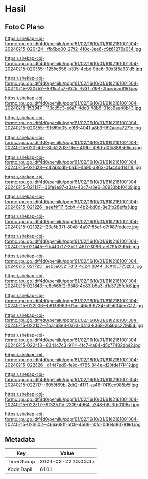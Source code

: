 # Hasil

## Foto C Plano

https://sirekap-obj-formc.kpu.go.id/f4d0/pemilu/pdpr/61/02/16/10/01/6102161001004-20240215-020424--ffb9bd00-2792-4f0c-9ea6-c9b61276a034.jpg

https://sirekap-obj-formc.kpu.go.id/f4d0/pemilu/pdpr/61/02/16/10/01/6102161001004-20240215-020555--1259c656-b305-4cbd-9de6-90b3f5a931d5.jpg

https://sirekap-obj-formc.kpu.go.id/f4d0/pemilu/pdpr/61/02/16/10/01/6102161001004-20240215-020658--841ba1a7-637b-4531-a194-2feaebcd6161.jpg

https://sirekap-obj-formc.kpu.go.id/f4d0/pemilu/pdpr/61/02/16/10/01/6102161001004-20240218-153947--113cd5c3-e6a7-4dc3-98b6-01cb6ae48b43.jpg

https://sirekap-obj-formc.kpu.go.id/f4d0/pemilu/pdpr/61/02/16/10/01/6102161001004-20240215-020855--91599d05-c916-4041-a8b3-992aaea7271c.jpg

https://sirekap-obj-formc.kpu.go.id/f4d0/pemilu/pdpr/61/02/16/10/01/6102161001004-20240215-020940--8fc522d3-16ee-4f9b-b08d-d0fb888569da.jpg

https://sirekap-obj-formc.kpu.go.id/f4d0/pemilu/pdpr/61/02/16/10/01/6102161001004-20240215-021028--c42d3cdb-0ad5-4a9b-a863-01a44dd14118.jpg

https://sirekap-obj-formc.kpu.go.id/f4d0/pemilu/pdpr/61/02/16/10/01/6102161001004-20240215-021127--36fe8e97-a3aa-40c7-a3e6-30950bb10439.jpg

https://sirekap-obj-formc.kpu.go.id/f4d0/pemilu/pdpr/61/02/16/10/01/6102161001004-20240215-021226--aeef4f17-5cb9-44b2-bd0d-8e3fb28effa8.jpg

https://sirekap-obj-formc.kpu.go.id/f4d0/pemilu/pdpr/61/02/16/10/01/6102161001004-20240215-021322--20e5b37f-8048-4a97-85ef-d7f087fedecc.jpg

https://sirekap-obj-formc.kpu.go.id/f4d0/pemilu/pdpr/61/02/16/10/01/6102161001004-20240215-021445--2b440717-3b0f-46f7-8096-aef29fd2d9cb.jpg

https://sirekap-obj-formc.kpu.go.id/f4d0/pemilu/pdpr/61/02/16/10/01/6102161001004-20240215-021723--aebba832-7d10-4d24-8844-3c019c77328d.jpg

https://sirekap-obj-formc.kpu.go.id/f4d0/pemilu/pdpr/61/02/16/10/01/6102161001004-20240215-021843--e8e565f2-9588-4c83-b5a3-d1c3725fefe6.jpg

https://sirekap-obj-formc.kpu.go.id/f4d0/pemilu/pdpr/61/02/16/10/01/6102161001004-20240215-022006--b8138963-015c-46d9-9734-59b634ee7412.jpg

https://sirekap-obj-formc.kpu.go.id/f4d0/pemilu/pdpr/61/02/16/10/01/6102161001004-20240215-022102--7baa68e3-0a93-4413-8368-2b56dc279d54.jpg

https://sirekap-obj-formc.kpu.go.id/f4d0/pemilu/pdpr/61/02/16/10/01/6102161001004-20240215-022413--8342c7c3-9114-4fc7-ba84-d5c77482dbd2.jpg

https://sirekap-obj-formc.kpu.go.id/f4d0/pemilu/pdpr/61/02/16/10/01/6102161001004-20240215-022626--d14d7ed9-fe9c-4765-844e-d20fde17f412.jpg

https://sirekap-obj-formc.kpu.go.id/f4d0/pemilu/pdpr/61/02/16/10/01/6102161001004-20240215-022717--6059f69b-2db2-4171-aa46-7419cc985b5f.jpg

https://sirekap-obj-formc.kpu.go.id/f4d0/pemilu/pdpr/61/02/16/10/01/6102161001004-20240215-022817--9f327d1d-2309-4964-b248-06a3fb0106af.jpg

https://sirekap-obj-formc.kpu.go.id/f4d0/pemilu/pdpr/61/02/16/10/01/6102161001004-20240215-023002--466a68ff-af09-4509-b0fd-0d68d907916d.jpg


## Metadata

| Key        | Value               |
| ---------- | ------------------- |
| Time Stamp | 2024-02-22 23:03:35 |
| Kode Dapil | 6101                |



